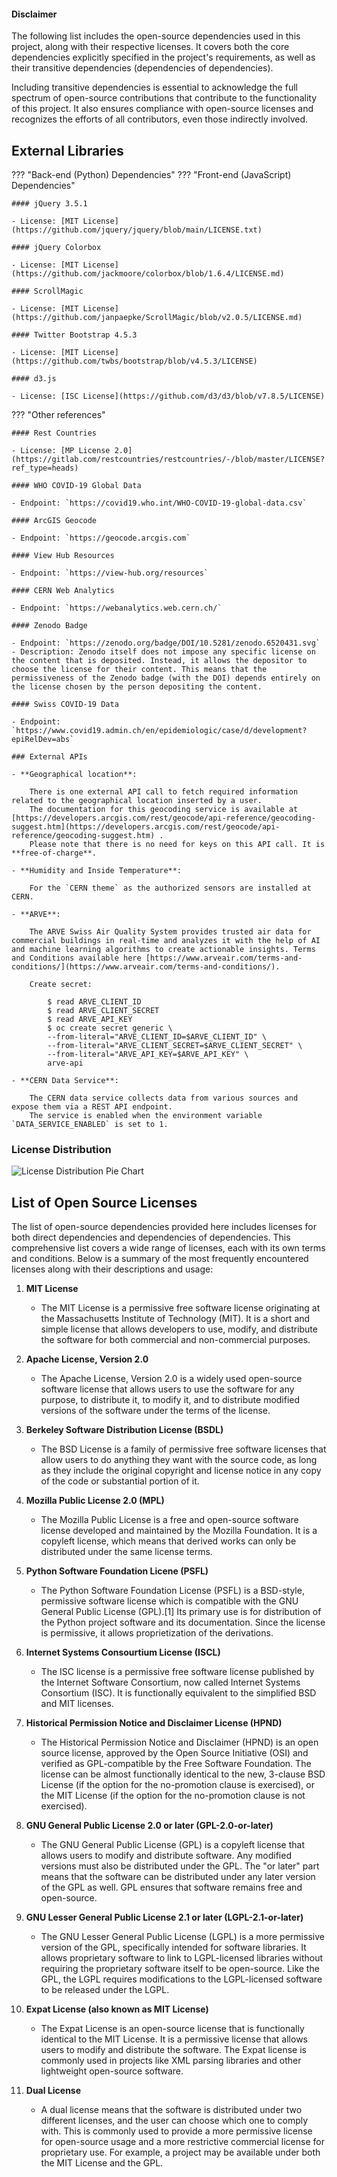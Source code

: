 #### Disclaimer

The following list includes the open-source dependencies used in this project, along with their respective licenses. It covers both the core dependencies explicitly specified in the project's requirements, as well as their transitive dependencies (dependencies of dependencies).

Including transitive dependencies is essential to acknowledge the full spectrum of open-source contributions that contribute to the functionality of this project. It also ensures compliance with open-source licenses and recognizes the efforts of all contributors, even those indirectly involved.

## External Libraries

??? "Back-end (Python) Dependencies"
??? "Front-end (JavaScript) Dependencies"

    #### jQuery 3.5.1

    - License: [MIT License](https://github.com/jquery/jquery/blob/main/LICENSE.txt)

    #### jQuery Colorbox

    - License: [MIT License](https://github.com/jackmoore/colorbox/blob/1.6.4/LICENSE.md)

    #### ScrollMagic

    - License: [MIT License](https://github.com/janpaepke/ScrollMagic/blob/v2.0.5/LICENSE.md)

    #### Twitter Bootstrap 4.5.3

    - License: [MIT License](https://github.com/twbs/bootstrap/blob/v4.5.3/LICENSE)

    #### d3.js

    - License: [ISC License](https://github.com/d3/d3/blob/v7.8.5/LICENSE)


??? "Other references"

    #### Rest Countries

    - License: [MP License 2.0](https://gitlab.com/restcountries/restcountries/-/blob/master/LICENSE?ref_type=heads)

    #### WHO COVID-19 Global Data

    - Endpoint: `https://covid19.who.int/WHO-COVID-19-global-data.csv`

    #### ArcGIS Geocode

    - Endpoint: `https://geocode.arcgis.com`

    #### View Hub Resources

    - Endpoint: `https://view-hub.org/resources`

    #### CERN Web Analytics

    - Endpoint: `https://webanalytics.web.cern.ch/`

    #### Zenodo Badge

    - Endpoint: `https://zenodo.org/badge/DOI/10.5281/zenodo.6520431.svg`
    - Description: Zenodo itself does not impose any specific license on the content that is deposited. Instead, it allows the depositor to choose the license for their content. This means that the permissiveness of the Zenodo badge (with the DOI) depends entirely on the license chosen by the person depositing the content.

    #### Swiss COVID-19 Data

    - Endpoint: `https://www.covid19.admin.ch/en/epidemiologic/case/d/development?epiRelDev=abs`

    ### External APIs

    - **Geographical location**:

        There is one external API call to fetch required information related to the geographical location inserted by a user.
        The documentation for this geocoding service is available at [https://developers.arcgis.com/rest/geocode/api-reference/geocoding-suggest.htm](https://developers.arcgis.com/rest/geocode/api-reference/geocoding-suggest.htm) .
        Please note that there is no need for keys on this API call. It is **free-of-charge**.

    - **Humidity and Inside Temperature**:

        For the `CERN theme` as the authorized sensors are installed at CERN.

    - **ARVE**:

        The ARVE Swiss Air Quality System provides trusted air data for commercial buildings in real-time and analyzes it with the help of AI and machine learning algorithms to create actionable insights. Terms and Conditions available here [https://www.arveair.com/terms-and-conditions/](https://www.arveair.com/terms-and-conditions/).

        Create secret:

            $ read ARVE_CLIENT_ID
            $ read ARVE_CLIENT_SECRET
            $ read ARVE_API_KEY
            $ oc create secret generic \
            --from-literal="ARVE_CLIENT_ID=$ARVE_CLIENT_ID" \
            --from-literal="ARVE_CLIENT_SECRET=$ARVE_CLIENT_SECRET" \
            --from-literal="ARVE_API_KEY=$ARVE_API_KEY" \
            arve-api

    - **CERN Data Service**:

        The CERN data service collects data from various sources and expose them via a REST API endpoint.
        The service is enabled when the environment variable `DATA_SERVICE_ENABLED` is set to 1.

### License Distribution

![License Distribution Pie Chart](license_distribution.png)

## List of Open Source Licenses

The list of open-source dependencies provided here includes licenses for both direct dependencies and dependencies of dependencies. This comprehensive list covers a wide range of licenses, each with its own terms and conditions. Below is a summary of the most frequently encountered licenses along with their descriptions and usage:

1. **MIT License**
    - The MIT License is a permissive free software license originating at the Massachusetts Institute of Technology (MIT). It is a short and simple license that allows developers to use, modify, and distribute the software for both commercial and non-commercial purposes.

2. **Apache License, Version 2.0**
    - The Apache License, Version 2.0 is a widely used open-source software license that allows users to use the software for any purpose, to distribute it, to modify it, and to distribute modified versions of the software under the terms of the license.

3. **Berkeley Software Distribution License (BSDL)**
    - The BSD License is a family of permissive free software licenses that allow users to do anything they want with the source code, as long as they include the original copyright and license notice in any copy of the code or substantial portion of it.

4. **Mozilla Public License 2.0 (MPL)**
    - The Mozilla Public License is a free and open-source software license developed and maintained by the Mozilla Foundation. It is a copyleft license, which means that derived works can only be distributed under the same license terms.

5. **Python Software Foundation Licene (PSFL)**
    - The Python Software Foundation License (PSFL) is a BSD-style, permissive software license which is compatible with the GNU General Public License (GPL).[1] Its primary use is for distribution of the Python project software and its documentation. Since the license is permissive, it allows proprietization of the derivations.

6. **Internet Systems Consourtium License (ISCL)**
    - The ISC license is a permissive free software license published by the Internet Software Consortium, now called Internet Systems Consortium (ISC). It is functionally equivalent to the simplified BSD and MIT licenses.

7. **Historical Permission Notice and Disclaimer License (HPND)**
    - The Historical Permission Notice and Disclaimer (HPND) is an open source license, approved by the Open Source Initiative (OSI) and verified as GPL-compatible by the Free Software Foundation. The license can be almost functionally identical to the new, 3-clause BSD License (if the option for the no-promotion clause is exercised), or the MIT License (if the option for the no-promotion clause is not exercised).

8. **GNU General Public License 2.0 or later (GPL-2.0-or-later)**

    - The GNU General Public License (GPL) is a copyleft license that allows users to modify and distribute software. Any modified versions must also be distributed under the GPL. The "or later" part means that the software can be distributed under any later version of the GPL as well. GPL ensures that software remains free and open-source.  
    
9. **GNU Lesser General Public License 2.1 or later (LGPL-2.1-or-later)**

    - The GNU Lesser General Public License (LGPL) is a more permissive version of the GPL, specifically intended for software libraries. It allows proprietary software to link to LGPL-licensed libraries without requiring the proprietary software itself to be open-source. Like the GPL, the LGPL requires modifications to the LGPL-licensed software to be released under the LGPL.

10. **Expat License (also known as MIT License)**

    - The Expat License is an open-source license that is functionally identical to the MIT License. It is a permissive license that allows users to modify and distribute the software. The Expat license is commonly used in projects like XML parsing libraries and other lightweight open-source software.

11. **Dual License**

    - A dual license means that the software is distributed under two different licenses, and the user can choose which one to comply with. This is commonly used to provide a more permissive license for open-source usage and a more restrictive commercial license for proprietary use. For example, a project may be available under both the MIT License and the GPL.
